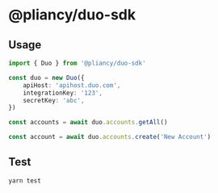 # @pliancy/duo-sdk

## Usage

```typescript
import { Duo } from '@pliancy/duo-sdk'

const duo = new Duo({
    apiHost: 'apihost.duo.com',
    integrationKey: '123',
    secretKey: 'abc',
})

const accounts = await duo.accounts.getAll()

const account = await duo.accounts.create('New Account')
```

## Test

```bash
yarn test
```
